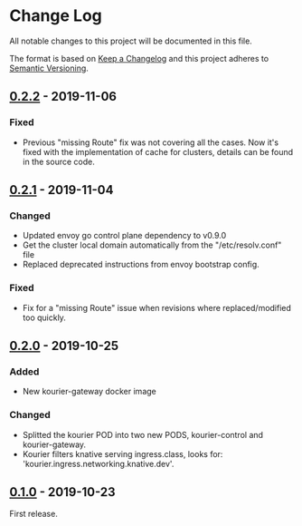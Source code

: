 # Change Log
All notable changes to this project will be documented in this file.

The format is based on [Keep a Changelog](http://keepachangelog.com/) 
and this project adheres to [Semantic Versioning](http://semver.org/).

## [0.2.2] - 2019-11-06
### Fixed
- Previous "missing Route" fix was not covering all the cases. Now it's fixed with the implementation of cache for clusters, details can be found in the source code.

## [0.2.1] - 2019-11-04
### Changed
- Updated envoy go control plane dependency to v0.9.0
- Get the cluster local domain automatically from the "/etc/resolv.conf" file
- Replaced deprecated instructions from envoy bootstrap config.
### Fixed
- Fix for a "missing Route" issue when revisions where replaced/modified too quickly.

## [0.2.0] - 2019-10-25
### Added
- New kourier-gateway docker image
### Changed
- Splitted the kourier POD into two new PODS, kourier-control and kourier-gateway.
- Kourier filters knative serving ingress.class, looks for: 'kourier.ingress.networking.knative.dev'.

## [0.1.0] - 2019-10-23

First release.

[0.2.2]: https://github.com/3scale/kourier/compare/v0.2.1...v0.2.2
[0.2.1]: https://github.com/3scale/kourier/compare/v0.2.0...v0.2.1
[0.2.0]: https://github.com/3scale/kourier/compare/v0.1.0...v0.2.0
[0.1.0]: https://github.com/3scale/kourier/releases/tag/v0.1.0
